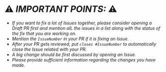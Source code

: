 # ⚠ ***IMPORTANT POINTS:*** ⚠

- *If you want to fix a lot of Issues together, please consider opening a Draft PR first and mention alL the issues in a list along with the status of the fix that you are working on.*
- *Mention the `IssueNumber` in your PR if it is fixing an Issue.*
- *After your PR gets reviewed, put `closes #IssueNumber` to automatically close the Issue related with your PR.*
- *A big change should be first discussed by opening an Issue.*
- *Please provide sufficient information regarding the changes you have made.*

[comment]: <> (Please remove all the above points and this message while creating the PR.)